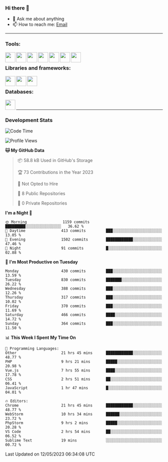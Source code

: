 ### Hi there 👋

- 💬 Ask me about anything
- 📫 How to reach me: [Email]

---

### Tools:
<img align='left' height="32" width="32" src="https://cdn.jsdelivr.net/npm/simple-icons@4.8.0/icons/phpstorm.svg" />
<img align='left' height="32" width="32" src="https://cdn.jsdelivr.net/npm/simple-icons@4.8.0/icons/webstorm.svg" />
<img align='left' height="32" width="32" src="https://cdn.jsdelivr.net/npm/simple-icons@4.8.0/icons/visualstudiocode.svg" />
<img align='left' height="32" width="32" src="https://cdn.jsdelivr.net/npm/simple-icons@4.8.0/icons/sublimetext.svg" />
<img align='left' height="32" width="32" src="https://cdn.jsdelivr.net/npm/simple-icons@4.8.0/icons/laragon.svg" />
<img align='left' height="32" width="32" src="https://cdn.jsdelivr.net/npm/simple-icons@4.8.0/icons/docker.svg" />
<img align='left' height="32" width="32" src="https://cdn.jsdelivr.net/npm/simple-icons@4.8.0/icons/amazonaws.svg" />
<br>

### Libraries and frameworks:
<img align='left' height="32" width="32" src="https://cdn.jsdelivr.net/npm/simple-icons@4.8.0/icons/laravel.svg" />
<img align='left' height="32" width="32" src="https://cdn.jsdelivr.net/npm/simple-icons@4.8.0/icons/vue-dot-js.svg" />
<img align='left' height="32" width="32" src="https://cdn.jsdelivr.net/npm/simple-icons@4.8.0/icons/jquery.svg" />
<br>

### Databases:
<img align='left' height="32" width="32" src="https://cdn.jsdelivr.net/npm/simple-icons@4.8.0/icons/mysql.svg" />
<br>

---
### Development Stats
<!--START_SECTION:waka-->
![Code Time](http://img.shields.io/badge/Code%20Time-1%2C571%20hrs%2037%20mins-blue)

![Profile Views](http://img.shields.io/badge/Profile%20Views-6-blue)

**🐱 My GitHub Data** 

> 📦 58.8 kB Used in GitHub's Storage 
 > 
> 🏆 73 Contributions in the Year 2023
 > 
> 🚫 Not Opted to Hire
 > 
> 📜 8 Public Repositories 
 > 
> 🔑 0 Private Repositories 
 > 
**I'm a Night 🦉** 

```text
🌞 Morning                1159 commits        █████████░░░░░░░░░░░░░░░░   36.62 % 
🌆 Daytime                413 commits         ███░░░░░░░░░░░░░░░░░░░░░░   13.05 % 
🌃 Evening                1502 commits        ████████████░░░░░░░░░░░░░   47.46 % 
🌙 Night                  91 commits          █░░░░░░░░░░░░░░░░░░░░░░░░   02.88 % 
```
📅 **I'm Most Productive on Tuesday** 

```text
Monday                   430 commits         ███░░░░░░░░░░░░░░░░░░░░░░   13.59 % 
Tuesday                  830 commits         ███████░░░░░░░░░░░░░░░░░░   26.22 % 
Wednesday                388 commits         ███░░░░░░░░░░░░░░░░░░░░░░   12.26 % 
Thursday                 317 commits         ███░░░░░░░░░░░░░░░░░░░░░░   10.02 % 
Friday                   370 commits         ███░░░░░░░░░░░░░░░░░░░░░░   11.69 % 
Saturday                 466 commits         ████░░░░░░░░░░░░░░░░░░░░░   14.72 % 
Sunday                   364 commits         ███░░░░░░░░░░░░░░░░░░░░░░   11.50 % 
```


📊 **This Week I Spent My Time On** 

```text
💬 Programming Languages: 
Other                    21 hrs 45 mins      ████████████░░░░░░░░░░░░░   48.77 % 
PHP                      9 hrs 21 mins       █████░░░░░░░░░░░░░░░░░░░░   20.98 % 
Vue.js                   7 hrs 55 mins       ████░░░░░░░░░░░░░░░░░░░░░   17.78 % 
CSS                      2 hrs 51 mins       ██░░░░░░░░░░░░░░░░░░░░░░░   06.41 % 
JavaScript               1 hr 47 mins        █░░░░░░░░░░░░░░░░░░░░░░░░   04.01 % 

🔥 Editors: 
Chrome                   21 hrs 45 mins      ████████████░░░░░░░░░░░░░   48.77 % 
WebStorm                 10 hrs 34 mins      ██████░░░░░░░░░░░░░░░░░░░   23.72 % 
PhpStorm                 9 hrs 2 mins        █████░░░░░░░░░░░░░░░░░░░░   20.28 % 
VS Code                  2 hrs 54 mins       ██░░░░░░░░░░░░░░░░░░░░░░░   06.52 % 
Sublime Text             19 mins             ░░░░░░░░░░░░░░░░░░░░░░░░░   00.72 % 
```


 Last Updated on 12/05/2023 06:34:08 UTC
<!--END_SECTION:waka-->

[huyviet]: https://huyviet.vn/
[EMAIl]: https://mail.google.com/mail/u/0/?fs=1&tf=cm&source=mailto&to=huynguyenviet0110@gmail.com
